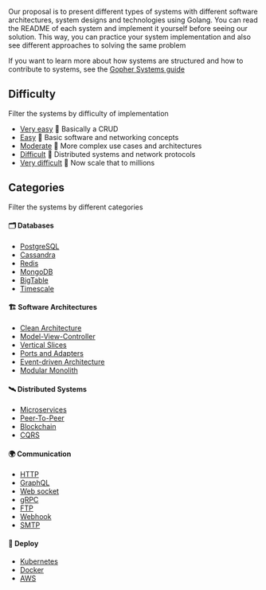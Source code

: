 Our proposal is to present different types of systems with different software architectures, system designs and technologies using Golang.
You can read the README of each system and implement it yourself before seeing our solution. This way, you can practice your system implementation
and also see different approaches to solving the same problem

If you want to learn more about how systems are structured and how to contribute to systems, see the [Gopher Systems guide]()

## Difficulty

Filter the systems by difficulty of implementation

- [Very easy]() 🦎 Basically a CRUD
- [Easy]() 🐢 Basic software and networking concepts
- [Moderate]() 🐸 More complex use cases and architectures
- [Difficult]() 🐊 Distributed systems and network protocols
- [Very difficult]() 🦖 Now scale that to millions

## Categories

Filter the systems by different categories

#### 🗂️ Databases

- [PostgreSQL]()
- [Cassandra]()
- [Redis]()
- [MongoDB]()
- [BigTable]()
- [Timescale]()

#### 🏗️ Software Architectures

- [Clean Architecture]()
- [Model-View-Controller]()
- [Vertical Slices]()
- [Ports and Adapters]()
- [Event-driven Architecture]()
- [Modular Monolith]()

#### 🛰️ Distributed Systems

- [Microservices]()
- [Peer-To-Peer]()
- [Blockchain]()
- [CQRS]()

#### 🌍 Communication

- [HTTP]()
- [GraphQL]()
- [Web socket]()
- [gRPC]()
- [FTP]()
- [Webhook]()
- [SMTP]()

#### 🚀 Deploy

- [Kubernetes]()
- [Docker]()
- [AWS]()
